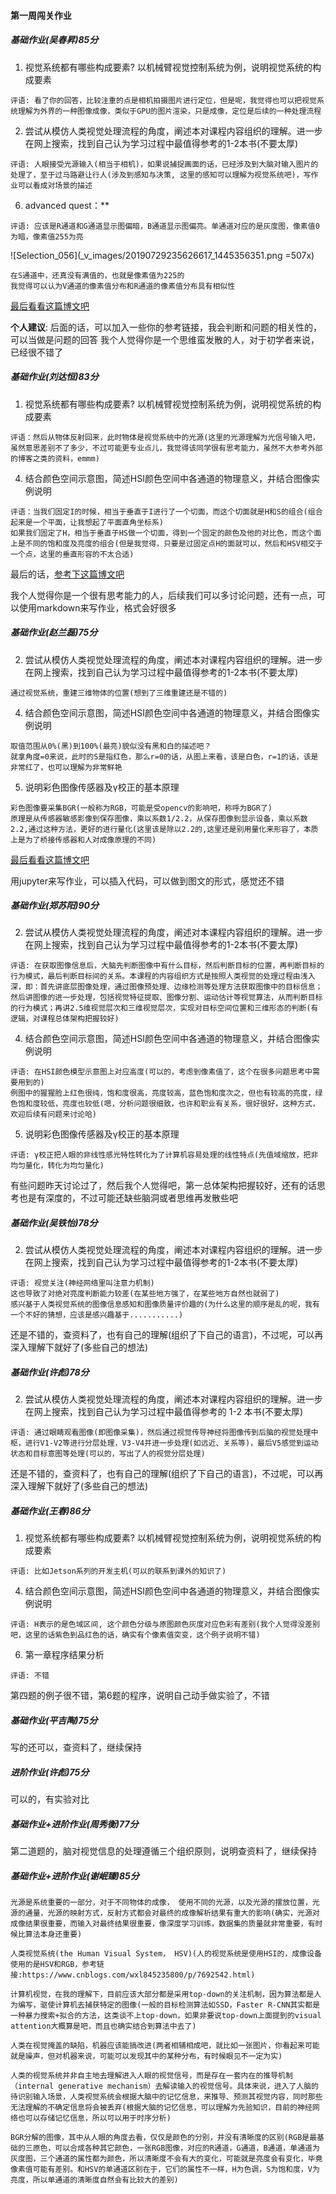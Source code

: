 #### 第一周闯关作业
##### 基础作业(吴春昇)85分
1. 视觉系统都有哪些构成要素? 以机械臂视觉控制系统为例，说明视觉系统的构成要素
```
评语: 看了你的回答，比较注重的点是相机拍摄图片进行定位，但是呢，我觉得也可以把视觉系统理解为外界的一种图像成像，类似于GPU的图片渲染，只是成像，定位是后续的一种处理流程
```

2. 尝试从模仿人类视觉处理流程的角度，阐述本对课程内容组织的理解。进一步在网上搜索，找到自己认为学习过程中最值得参考的1-2本书(不要太厚)
```
评语: 人眼接受光源输入(相当于相机)，如果说捕捉画面的话，已经涉及到大脑对输入图片的处理了，至于过马路避让行人(涉及到感知与决策, 这里的感知可以理解为视觉系统吧)，写作业可以看成对场景的描述
```

6. advanced quest：**
```
评语: 应该是R通道和G通道显示图偏暗，B通道显示图偏亮。单通道对应的是灰度图，像素值0为暗，像素值255为亮
```
![Selection_056](_v_images/20190729235626617_1445356351.png =507x)
```
在S通道中，还真没有满值的，也就是像素值为225的
我觉得可以认为V通道的像素值分布和R通道的像素值分布具有相似性
```
[最后看看这篇博文吧](https://zhuanlan.zhihu.com/p/32269942)

**个人建议**: 后面的话，可以加入一些你的参考链接，我会判断和问题的相关性的，可以当做是问题的回答
我个人觉得你是一个思维蛮发散的人，对于初学者来说，已经很不错了

##### 基础作业(刘达恒)83分
1. 视觉系统都有哪些构成要素? 以机械臂视觉控制系统为例，说明视觉系统的构成要素
```
评语：然后从物体反射回来，此时物体是视觉系统中的光源(这里的光源理解为光信号输入吧，虽然意思差别不了多少，不过可能更专业点儿，我觉得该同学很有思考能力，虽然不大参考外部的博客之类的资料，emmm)
```
4. 结合颜色空间示意图，简述HSI颜色空间中各通道的物理意义，并结合图像实例说明
```
评语：当我们固定I的时候，相当于垂直于I进行了一个切面，而这个切面就是H和S的组合(组合起来是一个平面，让我想起了平面直角坐标系)
如果我们固定了H，相当于垂直于HS做一个切面，得到一个固定的颜色及他的对比色，而这个面上是不同的饱和度及亮度的组合(但是我觉得，只要是过固定点H的面就可以，然后和HSV相交于一个点，这里的垂直形容的不太合适)
```
最后的话，[参考下这篇博文吧](https://zhuanlan.zhihu.com/p/32269942)

我个人觉得你是一个很有思考能力的人，后续我们可以多讨论问题，还有一点，可以使用markdown来写作业，格式会好很多

##### 基础作业(赵兰磊)75分
2. 尝试从模仿人类视觉处理流程的角度，阐述本对课程内容组织的理解。进一步在网上搜索，找到自己认为学习过程中最值得参考的1-2本书(不要太厚)
```
通过视觉系统，重建三维物体的位置(想到了三维重建还是不错的)
```
4. 结合颜色空间示意图，简述HSI颜色空间中各通道的物理意义，并结合图像实例说明
```
取值范围从0%(黑)到100%(最亮)貌似没有黑和白的描述吧？
就拿角度=0来说，此时的S是指红色，那么r=0的话，从图上来看，该是白色，r=1的话，该是非常红了，也可以理解为非常鲜艳
```
5. 说明彩色图像传感器及γ校正的基本原理
```
彩色图像要采集BGR(一般称为RGB，可能是受opencv的影响吧，称呼为BGR了)
原理是从传感器敏感影像到保存图像，乘以系数1/2.2，从保存图像到显示设备，乘以系数2.2,通过这种方法，更好的进行量化(这里该是除以2.2的,这里还是别用量化来形容了，本质上是为了桥接传感器和人对成像原理的不同)
```
[最后看看这篇博文吧](https://zhuanlan.zhihu.com/p/32269942)

用jupyter来写作业，可以插入代码，可以做到图文的形式，感觉还不错

##### 基础作业(郑苏阳)90分
2. 尝试从模仿人类视觉处理流程的角度，阐述对本课程内容组织的理解。进一步在网上搜索，找到自己认为学习过程中最值得参考的1-2本书(不要太厚)
```
评语: 在获取图像信息后，大脑先判断图像中有什么目标，然后判断目标的位置，再判断目标的行为模式，最后判断目标间的关系。本课程的内容组织方式是按照人类视觉的处理过程由浅入深，即：首先讲底层图像处理，通过图像预处理、边缘检测等处理方法获取图像中的目标信息；然后讲图像的进一步处理，包括视觉特征提取、图像分割、运动估计等视觉算法，从而判断目标的行为模式；再讲2.5维视觉层次和三维视觉层次，实现对目标空间位置和三维形态的判断(有逻辑，对课程总体架构把握较好)
```
4. 结合颜色空间示意图，简述HSI颜色空间中各通道的物理意义，并结合图像实例说明
```
评语: 在HSI颜色模型示意图上对应高度(可以的，考虑到像素值了，这个在很多问题思考中需要用到的)
例图中的猩猩脸上红色很纯，饱和度很高，亮度较高，蓝色饱和度次之，但也有较高的亮度，绿色饱和度较低，亮度也较低(嗯，分析问题很细致，也许和职业有关系，很好很好，这种方式，欢迎后续有问题来讨论哈)
```
5. 说明彩色图像传感器及γ校正的基本原理
```
评语: γ校正把人眼的非线性感光特性转化为了计算机容易处理的线性特点(先值域缩放，把非均匀量化，转化为均匀量化)
```
有些问题昨天讨论过了，然后我个人觉得吧，第一总体架构把握较好，还有的话思考也是有深度的，不过可能还缺些脑洞或者思维再发散些吧

##### 基础作业(吴铁怡)78分
2. 尝试从模仿人类视觉处理流程的角度，阐述本对课程内容组织的理解。进一步在网上搜索，找到自己认为学习过程中最值得参考的1-2本书(不要太厚)
```
评语: 视觉关注(神经网络里叫注意力机制)
这也导致了对绝对亮度判断能力较差(在某些地方强了，在某些地方自然也就弱了)
感兴基于人类视觉系统的图像信息感知和图像质量评价趣的(为什么这里的顺序是乱的呢，我有一个不好的猜想，应该是感兴趣基于...........)
```
还是不错的，查资料了，也有自己的理解(组织了下自己的语言)，不过呢，可以再深入理解下就好了(多些自己的想法)

##### 基础作业(许彪)78分
2. 尝试从模仿人类视觉处理流程的角度，阐述本对课程内容组织的理解。进一步在网上搜索，找到自己认为学习过程中最值得参考的 1-2 本书(不要太厚)
```
评语: 通过眼睛观看图像(即图像采集)，然后通过视觉传导神经将图像传到后脑的视觉处理中枢，进行V1-V2等进行分层处理，V3-V4并进一步处理(如远近、关系等)，最后V5感觉到运动状态和目标意图等处理(可以的，写出了人的视觉分层处理)
```
还是不错的，查资料了，也有自己的理解(组织了下自己的语言)，不过呢，可以再深入理解下就好了(多些自己的想法)

##### 基础作业(王春)86分
1. 视觉系统都有哪些构成要素? 以机械臂视觉控制系统为例，说明视觉系统的构成要素
```
评语: 比如Jetson系列的开发主机(可以的联系到课外的知识了)
```
4. 结合颜色空间示意图，简述HSI颜色空间中各通道的物理意义，并结合图像实例说明
```
评语: H表示的是色域区间, 这个颜色分级与原图颜色灰度对应色彩有差别(我个人觉得没差别吧，这里的话紫色到品红色的话，确实有个像素值突变，这个例子说明不错)
```
6. 第一章程序结果分析
```
评语: 不错
```
第四题的例子很不错，第6题的程序，说明自己动手做实验了，不错

##### 基础作业(平吉陶)75分
写的还可以，查资料了，继续保持

##### 进阶作业(许彪)75分
可以的，有实验对比

##### 基础作业+进阶作业(周秀衡)77分
第二道题的，脑对视觉信息的处理遵循三个组织原则，说明查资料了，继续保持

##### 基础作业+进阶作业(谢岷臻)85分
```
光源是系统重要的一部分，对于不同物体的成像， 使用不同的光源，以及光源的摆放位置，光源的通量，光源的映射方式，反射方式都会对最终的成像解析结果有重大的影响(确实，光源对成像结果很重要，而输入对最终结果很重要，像深度学习训练，数据集的质量就非常重要，有时候比算法本身还重要)

人类视觉系统(the Human Visual System， HSV)(人的视觉系统是使用HSI的，成像设备使用的是HSV和RGB，参考链接:https://www.cnblogs.com/wxl845235800/p/7692542.html)

计算机视觉，在我的理解下，目前应该大部分都是采用top-down的关注机制，因为算法都是人为编写，驱使计算机去捕获特定的图像(一般的目标检测算法如SSD，Faster R-CNN其实都是一种暴力搜索+拟合的方法，这类谈不上top-down，如果非要说top-down上面提到的visual attention大概算是吧，而且也确实结合到算法中去了)

人类在视觉掩盖的缺陷，机器应该能搞改进(两者相辅相成吧，就比如一张图片，你看起来可能就是噪声，但对机器来说，可能可以发现其中的某种分布，有时候眼见不一定为实)

人类的视觉系统并非自主地去理解进入人眼的视觉信号，而是存在一套内在的推导机制（internal generative mechanism）去解读输入的视觉信号。具体来说，进入了人脑的待识别输入场景，人类视觉系统会根据大脑中的记忆信息，来推导、预测其视觉内容，同时那些无法理解的不确定信息将会被丢弃(根据大脑的记忆信息，可以理解为先验知识，目前的神经网络也可以存储记忆信息，所以可以用于时序分析)

BGR分解的图像，其中从人眼的角度去看，仅仅是颜色的分别，并没有清晰度的区别(RGB是最基础的三原色，可以合成各种其它颜色，一张RGB图像，对应的R通道，G通道，B通道，单通道为灰度图，三个通道的属性都为颜色，所以清晰度不会有大的变化，可能就是亮度会有变化，毕竟像素值可能有差别。和HSV的单通道区别在于，它们的属性不一样，H为色调，S为饱和度，V为亮度，所以单通道的清晰度自然会有比较大的差别)
```